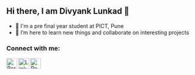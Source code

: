  ## Hi there, I am Divyank Lunkad 👋
- 📘 I'm a pre final year student at PICT, Pune
- 🌱 I’m here to learn new things and collaborate on interesting projects


### Connect with me:

[<img align="left" alt="Portfolio" width="28px" height="28px" src="https://img.icons8.com/fluent/96/000000/link.png" />][website]
[<img align="left" alt="LinkedIn" width="28px" height="28px" src="https://img.icons8.com/fluent/96/000000/linkedin.png" />][linkedin]
[<img align="left" alt="Resume" width="28px" height="28px" src="https://img.icons8.com/fluent/96/000000/submit-resume.png" />][resume]

[website]: https://divyank00.github.io/
[linkedin]: https://www.linkedin.com/in/divyank00/
[resume]: https://drive.google.com/file/d/1T2EWR2pD0VRIAssR3Q8aX7VxGbZ0c9H6/view?usp=sharing
